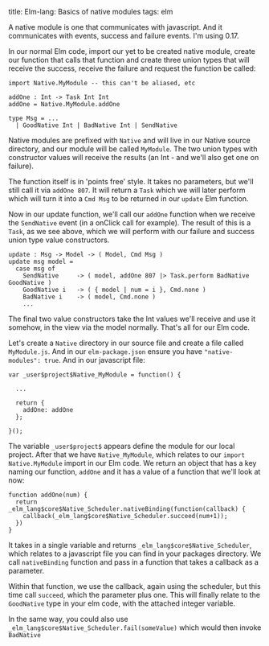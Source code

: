 title: Elm-lang: Basics of native modules
tags: elm

A native module is one that communicates with javascript. And it communicates with events, success and failure events. I'm using 0.17.

In our normal Elm code, import our yet to be created native module, create our function that calls that function and create three union types that will receive the success, receive the failure and request the function be called:

    import Native.MyModule -- this can't be aliased, etc

    addOne : Int -> Task Int Int
    addOne = Native.MyModule.addOne 

    type Msg = ...
      | GoodNative Int | BadNative Int | SendNative

Native modules are prefixed with `Native` and will live in our Native source directory, and our module will be called `MyModule`. The two union types with constructor values will receive the results (an Int - and we'll also get one on failure).

The function itself is in 'points free' style. It takes no parameters, but we'll still call it via `addOne 807`. It will return a `Task` which we will later perform which will turn it into a `Cmd Msg` to be returned in our `update` Elm function.

Now in our update function, we'll call our `addOne` function when we receive the `SendNative` event (in a onClick call for example). The result of this is a `Task`, as we see above, which we will perform with our failure and success union type value constructors.

    update : Msg -> Model -> ( Model, Cmd Msg )
    update msg model =
      case msg of
        SendNative     -> ( model, addOne 807 |> Task.perform BadNative GoodNative )
        GoodNative i   -> ( { model | num = i }, Cmd.none )
        BadNative i    -> ( model, Cmd.none )
        ...
    
The final two value constructors take the Int values we'll receive and use it somehow, in the view via the model normally. That's all for our Elm code.
 
Let's create a `Native` directory in our source file and create a file called `MyModule.js`. And in our `elm-package.json` ensure you have `"native-modules": true`. And in our javascript file:

    var _user$project$Native_MyModule = function() {

      ...

      return {
        addOne: addOne
      };

    }();
 
The variable `_user$project$` appears define the module for our local project. After that we have `Native_MyModule`, which relates to our `import Native.MyModule` import in our Elm code. We return an object that has a key naming our function, `addOne` and it has a value of a function that we'll look at now:

    function addOne(num) {
      return _elm_lang$core$Native_Scheduler.nativeBinding(function(callback) {
        callback(_elm_lang$core$Native_Scheduler.succeed(num+1));
      })
    }

It takes in a single variable and returns `_elm_lang$core$Native_Scheduler`, which relates to a javascript file you can find in your packages directory. We call `nativeBinding` function and pass in a function that takes a callback as a parameter.

Within that function, we use the callback, again using the scheduler, but this time call `succeed`, which the parameter plus one. This will finally relate to the `GoodNative` type in your elm code, with the attached integer variable. 

In the same way, you could also use `_elm_lang$core$Native_Scheduler.fail(someValue)` which would then invoke `BadNative` 

